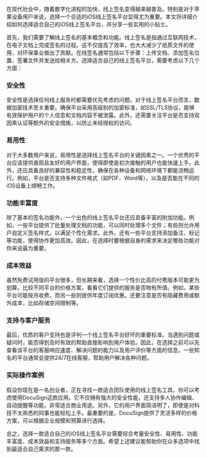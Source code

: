 在现代社会中，随着数字化进程的加快，线上签名变得越来越普及。特别是对于苹果设备用户来说，选择一个合适的iOS线上签名平台显得尤为重要。本文将详细介绍如何选择适合自己的iOS线上签名平台，并分享一些实用的小贴士。

首先，我们需要了解线上签名的基本概念和功能。线上签名是指通过互联网技术，在电子文档上完成签名的过程。这不仅提高了效率，也大大减少了纸质文件的使用，对环保事业做出了贡献。在线签名通常包括以下步骤：上传文档、添加签名位置、签署文件并发送给相关方。选择适合自己的线上签名平台，需要考虑以下几个方面：

### 安全性

安全性是选择任何线上服务时都需要优先考虑的问题。对于线上签名平台而言，数据加密技术至关重要。确保平台采用高级别的加密标准，如SSL/TLS协议，能够有效保护用户的个人信息和文档内容不被泄露。此外，还需要关注平台是否支持双因素认证等额外的安全措施，以防止未经授权的访问。

### 易用性

对于大多数用户来说，易用性是选择线上签名平台的关键因素之一。一个优秀的平台应该提供直观且友好的用户界面，使得即使是初次接触的用户也能快速上手。此外，还应具备良好的兼容性和稳定性，确保在各种设备和网络环境下都能流畅运行。例如，平台是否支持多种文件格式（如PDF、Word等），以及是否能在不同的iOS设备上顺畅工作。

### 功能丰富度

除了基本的签名功能外，一个出色的线上签名平台还应具备丰富的附加功能。例如，一些平台提供了批量处理文档的功能，可以同时处理多个文件；有些则允许用户自定义签名样式，以满足个性化需求。此外，还有一些平台支持添加备注、标记等功能，使得协作更加高效。因此，在选择时要根据自身的需求来决定哪些功能对你来说最为重要。

### 成本效益

虽然免费试用版的平台很多，但长期来看，选择一个性价比高的付费版本可能更为划算。比较不同平台的价格方案，看看它们提供的服务是否物有所值。例如，某些平台可能按月收费，而另一些则提供年度订阅优惠。还要注意是否有隐藏费用或额外成本，比如存储空间限制等。

### 支持与客户服务

最后，优质的客户支持也是评判一个线上签名平台好坏的重要标准。当遇到问题或疑问时，能否得到及时有效的帮助直接影响到用户体验。因此，在选择之前可以先查看该平台的客服响应速度、解决问题的能力以及用户评价等方面的信息。一些知名的平台通常会提供24/7在线客服，帮助用户解决各种问题。

### 实际操作案例

假设你现在是一名创业者，正在寻找一款适合团队使用的线上签名工具。你可以考虑使用DocuSign这款应用。它不仅拥有强大的安全性能，还支持多人协作编辑、自动提醒等功能，非常适合商业用途。另外，它的用户界面简洁明了，即使是对科技不太熟悉的同事也能轻松上手。最重要的是，DocuSign提供了灵活多样的价格方案，可以根据企业规模和预算进行选择。

总之，选择一款适合自己的iOS线上签名平台需要综合考量安全性、易用性、功能丰富度、成本效益和支持服务等多个方面。希望上述建议能帮助你在众多选项中找到最适合自己需求的那一款。